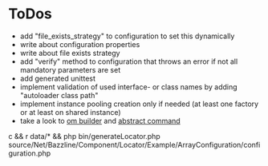 # ToDos

* add "file_exists_strategy" to configuration to set this dynamically
* write about configuration properties
* write about file exists strategy
* add "verify" method to configuration that throws an error if not all mandatory parameters are set
* add generated unittest
* implement validation of used interface- or class names by adding "autoloader class path"
* implement instance pooling creation only if needed (at least one factory or at least on shared instance)
* take a look to [om builder](https://github.com/propelorm/Propel/blob/master/generator/lib/builder/om/OMBuilder.php) and [abstract command](https://github.com/propelorm/Propel2/blob/master/src/Propel/Generator/Command/AbstractCommand.php)

c && r data/* && php bin/generateLocator.php source/Net/Bazzline/Component/Locator/Example/ArrayConfiguration/configuration.php
